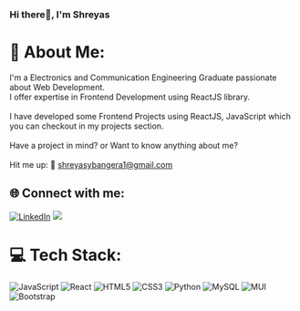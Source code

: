 ### Hi there👋, I'm Shreyas 

# 💫 About Me:
I'm a Electronics and Communication Engineering Graduate passionate about Web Development.<br> I offer expertise in Frontend Development using ReactJS library.<br><br>I have developed some Frontend Projects using ReactJS, JavaScript which you can checkout in my projects section.<br><br>Have a project in mind? or Want to know anything about me?<br><br>Hit me up: 📧 shreyasybangera1@gmail.com


## 🌐 Connect with me:
[![LinkedIn](https://img.shields.io/badge/LinkedIn-%230077B5.svg?logo=linkedin&logoColor=white)](https://linkedin.com/in/https://www.linkedin.com/in/shreyas-y-bangera)
<a href="mailto:shreyasybangera1@gmail.com"><img src="https://img.shields.io/badge/-Email-D14836?style=flat&logo=Gmail&logoColor=white"/></a>

# 💻 Tech Stack:
![JavaScript](https://img.shields.io/badge/javascript-%23323330.svg?style=plastic&logo=javascript&logoColor=%23F7DF1E) ![React](https://img.shields.io/badge/react-%2320232a.svg?style=plastic&logo=react&logoColor=%2361DAFB) ![HTML5](https://img.shields.io/badge/html5-%23E34F26.svg?style=plastic&logo=html5&logoColor=white) ![CSS3](https://img.shields.io/badge/css3-%231572B6.svg?style=plastic&logo=css3&logoColor=white) ![Python](https://img.shields.io/badge/python-3670A0?style=plastic&logo=python&logoColor=ffdd54) ![MySQL](https://img.shields.io/badge/mysql-%2300f.svg?style=plastic&logo=mysql&logoColor=white) ![MUI](https://img.shields.io/badge/MUI-%230081CB.svg?style=plastic&logo=material-ui&logoColor=white) ![Bootstrap](https://img.shields.io/badge/bootstrap-%23563D7C.svg?style=plastic&logo=bootstrap&logoColor=white)



